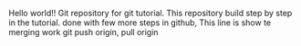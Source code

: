 Hello world!!
Git repository for git tutorial.
This repository build step by step in the tutorial.
done with few more steps in github,
This line is show te merging work
git push origin, pull origin
